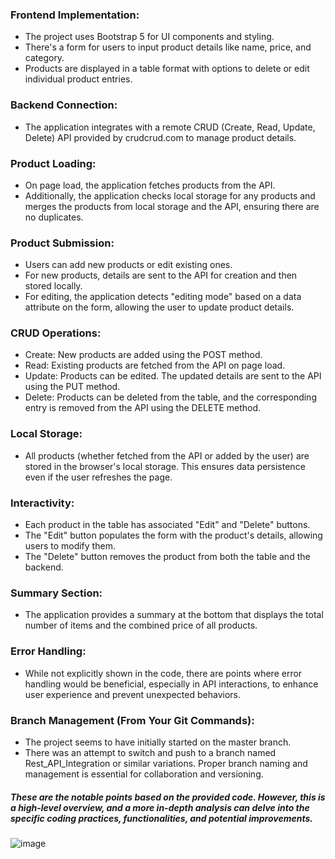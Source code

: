 ### Frontend Implementation:
* The project uses Bootstrap 5 for UI components and styling.
* There's a form for users to input product details like name, price, and category.
* Products are displayed in a table format with options to delete or edit individual product entries.

### Backend Connection:
* The application integrates with a remote CRUD (Create, Read, Update, Delete) API provided by crudcrud.com to manage product details.

### Product Loading:
* On page load, the application fetches products from the API.
* Additionally, the application checks local storage for any products and merges the products from local storage and the API, ensuring there are no duplicates.

### Product Submission:
* Users can add new products or edit existing ones.
* For new products, details are sent to the API for creation and then stored locally.
* For editing, the application detects "editing mode" based on a data attribute on the form, allowing the user to update product details.

### CRUD Operations:
* Create: New products are added using the POST method.
* Read: Existing products are fetched from the API on page load.
* Update: Products can be edited. The updated details are sent to the API using the PUT method.
* Delete: Products can be deleted from the table, and the corresponding entry is removed from the API using the DELETE method.

### Local Storage:
* All products (whether fetched from the API or added by the user) are stored in the browser's local storage. This ensures data persistence even if the user refreshes the page.

### Interactivity:
* Each product in the table has associated "Edit" and "Delete" buttons.
* The "Edit" button populates the form with the product's details, allowing users to modify them.
* The "Delete" button removes the product from both the table and the backend.

### Summary Section:
* The application provides a summary at the bottom that displays the total number of items and the combined price of all products.

### Error Handling:
* While not explicitly shown in the code, there are points where error handling would be beneficial, especially in API interactions, to enhance user experience and prevent unexpected behaviors.

### Branch Management (From Your Git Commands):
* The project seems to have initially started on the master branch.
* There was an attempt to switch and push to a branch named Rest_API_Integration or similar variations. Proper branch naming and management is essential for collaboration and versioning.

##### These are the notable points based on the provided code. However, this is a high-level overview, and a more in-depth analysis can delve into the specific coding practices, functionalities, and potential improvements.

![image](https://github.com/Bhuvneshjai/Sharpener-Task/assets/82877515/b39c935a-d81c-471d-854f-ff3a375a50e0)
